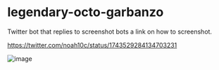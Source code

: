 # legendary-octo-garbanzo
Twitter bot that replies to screenshot bots a link on how to screenshot. 

https://twitter.com/noah10c/status/1743529284134703231

![image](https://github.com/reiyua/legendary-octo-garbanzo/assets/11124303/07b55341-7347-42e2-8ce7-12a80d4fd290)
